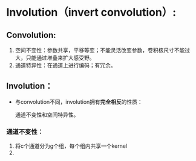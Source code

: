 # Involution（invert convolution）:

## Convolution:

1. 空间不变性：参数共享，平移等变；不能灵活改变参数，卷积核尺寸不能过大，只能通过堆叠来扩大感受野。
2. 通道特异性：在通道上进行编码；有冗余。

## Involution：

- 与convolution不同，involution拥有**完全相反**的性质：

  通道不变性和空间特异性。

### 通道不变性：

1. 将c个通道分为g个组，每个组内共享一个kernel
2. 

 
